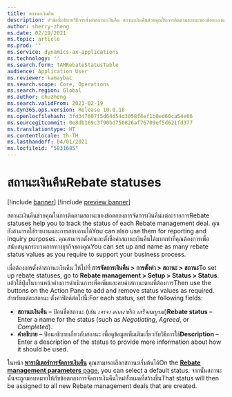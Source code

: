 ```yaml
---
title: สถานะเงินคืน
description: หัวข้อนี้อธิบายวิธีการตั้งค่าสถานะเงินคืน สถานะเงินคืนช่วยคุณในการติดตามสถานะของข้อตกลงแต่ละรายการ คุณยังสามารถใช้รายงานและการสอบถามได้
author: sherry-zheng
ms.date: 02/19/2021
ms.topic: article
ms.prod: ''
ms.service: dynamics-ax-applications
ms.technology: ''
ms.search.form: TAMRebateStatusTable
audience: Application User
ms.reviewer: kamaybac
ms.search.scope: Core, Operations
ms.search.region: Global
ms.author: chuzheng
ms.search.validFrom: 2021-02-19
ms.dyn365.ops.version: Release 10.0.18
ms.openlocfilehash: 3fd347607f5d64d54d3058f4ef1b0ed60ca54e66
ms.sourcegitcommit: 0e8db169c3f90bd750826af76709ef5d621fd377
ms.translationtype: HT
ms.contentlocale: th-TH
ms.lasthandoff: 04/01/2021
ms.locfileid: "5831685"
---
```

# <a name="rebate-statuses"></a><span data-ttu-id="14bea-105">สถานะเงินคืน</span><span class="sxs-lookup"><span data-stu-id="14bea-105">Rebate statuses</span></span>

[!include [banner](../includes/banner.md)]
[!include [preview banner](../includes/preview-banner.md)]

<span data-ttu-id="14bea-106">สถานะเงินคืนช่วยคุณในการติดตามสถานะของข้อตกลงการจัดการเงินคืนแต่ละรายการ</span><span class="sxs-lookup"><span data-stu-id="14bea-106">Rebate statuses help you to track the status of each Rebate management deal.</span></span> <span data-ttu-id="14bea-107">คุณยังสามารถใช้รายงานและการสอบถามได้</span><span class="sxs-lookup"><span data-stu-id="14bea-107">You can also use them for reporting and inquiry purposes.</span></span> <span data-ttu-id="14bea-108">คุณสามารถตั้งค่าและตั้งชื่อค่าสถานะเงินคืนได้มากเท่าที่คุณต้องการเพื่อสนับสนุนกระบวนการทางธุรกิจของคุณ</span><span class="sxs-lookup"><span data-stu-id="14bea-108">You can set up and name as many rebate status values as you require to support your business process.</span></span> 

<span data-ttu-id="14bea-109">เมื่อต้องการตั้งค่าสถานะเงินคืน ให้ไปที่ **การจัดการเงินคืน \> การตั้งค่า \> สถานะ \> สถานะ**</span><span class="sxs-lookup"><span data-stu-id="14bea-109">To set up rebate statuses, go to **Rebate management \> Setup \> Status \> Status**.</span></span> <span data-ttu-id="14bea-110">แล้วใช้ปุ่มในบานหน้าต่างการดำเนินการเพื่อเพิ่มและลบค่าสถานะตามที่ต้องการ</span><span class="sxs-lookup"><span data-stu-id="14bea-110">Then use the buttons on the Action Pane to add and remove status values as required.</span></span> <span data-ttu-id="14bea-111">สำหรับแต่ละสถานะ ตั้งค่าฟิลด์ต่อไปนี้:</span><span class="sxs-lookup"><span data-stu-id="14bea-111">For each status, set the following fields:</span></span>

- <span data-ttu-id="14bea-112">**สถานะเงินคืน** – ป้อนชื่อสถานะ (เช่น *เจรจา* *ตกลง* หรือ *เสร็จสมบูรณ์*)</span><span class="sxs-lookup"><span data-stu-id="14bea-112">**Rebate status** – Enter a name for the status (such as *Negotiating*, *Agreed*, or *Completed*).</span></span>
- <span data-ttu-id="14bea-113">**คำอธิบาย** – ป้อนอธิบายเกี่ยวกับสถานะ เพื่อดูข้อมูลเพิ่มเติมเกี่ยวกับวิธีการใช้</span><span class="sxs-lookup"><span data-stu-id="14bea-113">**Description** – Enter a description of the status to provide more information about how it should be used.</span></span>

<span data-ttu-id="14bea-114">ในหน้า [**พารามิเตอร์การจัดการเงินคืน**](rebate-management-parameters.md) คุณสามารถเลือกสถานะเริ่มต้นได้</span><span class="sxs-lookup"><span data-stu-id="14bea-114">On the [**Rebate management parameters** page](rebate-management-parameters.md), you can select a default status.</span></span> <span data-ttu-id="14bea-115">จากนั้นสถานะนั้นจะถูกมอบหมายให้กับข้อตกลงการจัดการเงินคืนใหม่ทั้งหมดที่สร้างขึ้น</span><span class="sxs-lookup"><span data-stu-id="14bea-115">That status will then be assigned to all new Rebate management deals that are created.</span></span>

